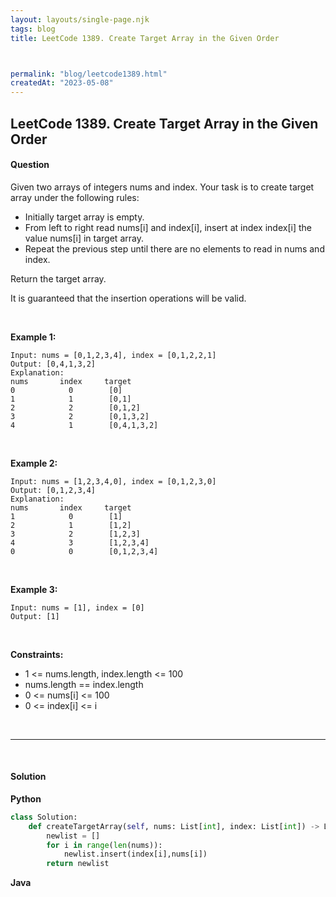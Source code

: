```yaml
---
layout: layouts/single-page.njk
tags: blog
title: LeetCode 1389. Create Target Array in the Given Order



permalink: "blog/leetcode1389.html"
createdAt: "2023-05-08"
---
```


## LeetCode 1389. Create Target Array in the Given Order



#### Question
Given two arrays of integers nums and index. Your task is to create target array under the following rules:

* Initially target array is empty.
* From left to right read nums[i] and index[i], insert at index index[i] the value nums[i] in target array.
* Repeat the previous step until there are no elements to read in nums and index.

Return the target array.

It is guaranteed that the insertion operations will be valid.

<p>&nbsp;</p>

**Example 1:**

    Input: nums = [0,1,2,3,4], index = [0,1,2,2,1]
    Output: [0,4,1,3,2]
    Explanation:
    nums       index     target
    0            0        [0]
    1            1        [0,1]
    2            2        [0,1,2]
    3            2        [0,1,3,2]
    4            1        [0,4,1,3,2]

<p>&nbsp;</p>

**Example 2:**

    Input: nums = [1,2,3,4,0], index = [0,1,2,3,0]
    Output: [0,1,2,3,4]
    Explanation:
    nums       index     target
    1            0        [1]
    2            1        [1,2]
    3            2        [1,2,3]
    4            3        [1,2,3,4]
    0            0        [0,1,2,3,4]

<p>&nbsp;</p>

**Example 3:**

    Input: nums = [1], index = [0]
    Output: [1]

<p>&nbsp;</p>


**Constraints:**


* 1 <= nums.length, index.length <= 100
* nums.length == index.length
* 0 <= nums[i] <= 100
* 0 <= index[i] <= i




<p>&nbsp;</p>

---

<p>&nbsp;</p>  

#### Solution
**Python**
```Python
class Solution:
    def createTargetArray(self, nums: List[int], index: List[int]) -> List[int]:
        newlist = []
        for i in range(len(nums)):
            newlist.insert(index[i],nums[i])
        return newlist
```

**Java**